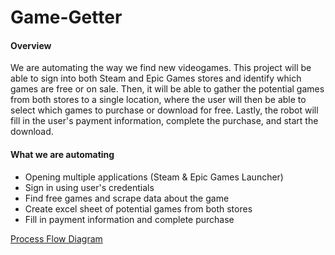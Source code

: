 # Game-Getter

#### Overview
We are automating the way we find new videogames. This project will be able to sign into both Steam and Epic Games stores and identify which games are free or on sale. Then, it will be able to gather the potential games from both stores to a single location, where the user will then be able to select which games to purchase or download for free. Lastly, the robot will fill in the user's payment information, complete the purchase, and start the download. 

#### What we are automating
- Opening multiple applications (Steam & Epic Games Launcher)
- Sign in using user's credentials
- Find free games and scrape data about the game
- Create excel sheet of potential games from both stores
- Fill in payment information and complete purchase

[Process Flow Diagram](https://app.creately.com/diagram/eb7IAHt1KF4/view)
